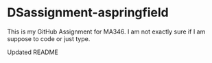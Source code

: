 # DSassignment-aspringfield

This is my GitHub Assignment for MA346. 
I am not exactly sure if I am suppose to code or just type. 








Updated README
